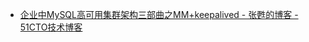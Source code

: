 

* [企业中MySQL高可用集群架构三部曲之MM+keepalived - 张甦的博客 - 51CTO技术博客 ](http://sumongodb.blog.51cto.com/4979448/1953244)